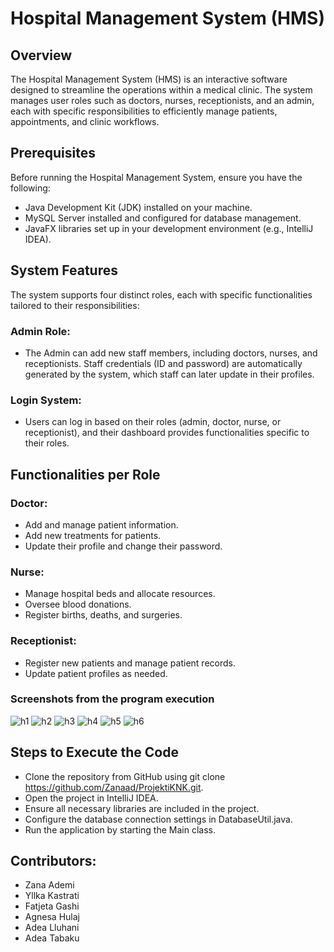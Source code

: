 
# Hospital Management System (HMS)

## Overview
The Hospital Management System (HMS) is an interactive software designed to streamline the operations within a medical clinic. The system manages user roles such as doctors, nurses, receptionists, and an admin, each with specific responsibilities to efficiently manage patients, appointments, and clinic workflows.

## Prerequisites
Before running the Hospital Management System, ensure you have the following:

- Java Development Kit (JDK) installed on your machine.
- MySQL Server installed and configured for database management.
- JavaFX libraries set up in your development environment (e.g., IntelliJ IDEA).

## System Features
The system supports four distinct roles, each with specific functionalities tailored to their responsibilities:
### Admin Role:

- The Admin can add new staff members, including doctors, nurses, and receptionists.
Staff credentials (ID and password) are automatically generated by the system, which staff can later update in their profiles.
### Login System:

- Users can log in based on their roles (admin, doctor, nurse, or receptionist), and their dashboard provides functionalities specific to their roles.
## Functionalities per Role
### Doctor:

- Add and manage patient information.
- Add new treatments for patients.
- Update their profile and change their password.
### Nurse:

- Manage hospital beds and allocate resources.
- Oversee blood donations.
- Register births, deaths, and surgeries.
### Receptionist:

- Register new patients and manage patient records.
- Update patient profiles as needed.

### Screenshots from the program execution
![h1](https://github.com/user-attachments/assets/21cdaf35-c7f1-4d77-aa6d-81ed9469d831)
![h2](https://github.com/user-attachments/assets/3ad31439-d046-473f-8f55-ea3942ebdb2f)
![h3](https://github.com/user-attachments/assets/fd703a26-b926-4e44-bb3b-8f24621fff03)
![h4](https://github.com/user-attachments/assets/e44eaadc-baac-4acf-a55b-97e1e218aa31)
![h5](https://github.com/user-attachments/assets/ae3bd1b3-abd0-451b-b154-aeb57548695e)
![h6](https://github.com/user-attachments/assets/e5b9061f-f378-4b3d-9821-f59317d86970)
## Steps to Execute the Code
- Clone the repository from GitHub using git clone https://github.com/Zanaad/ProjektiKNK.git.
- Open the project in IntelliJ IDEA.
- Ensure all necessary libraries are included in the project.
- Configure the database connection settings in DatabaseUtil.java.
- Run the application by starting the Main class.

## Contributors:
- Zana Ademi
- Yllka Kastrati
- Fatjeta Gashi
- Agnesa Hulaj
- Adea Lluhani
- Adea Tabaku
